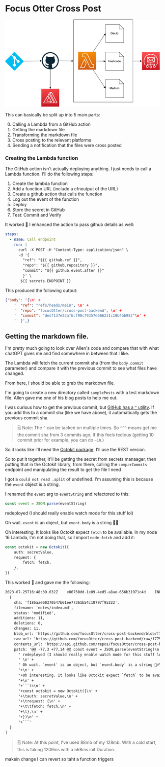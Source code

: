# Focus Otter Cross Post

![arch diagram](../notes/cross-post.drawio.png)

This can basically be split up into 5 main parts:

0. Calling a Lambda from a GitHub action
1. Getting the markdown file
2. Transforming the markdown file
3. Cross posting to the relevant platforms
4. Sending a notification that the files were cross posted

### Creating the Lambda function

The GitHub action isn't actually deploying anything. I just needs to call a Lambda function. I'll do the following steps:

1. Create the lambda function
2. Add a function URL (include a cfnoutput of the URL)
3. Create a github action that calls the function
4. Log out the event of the function
5. Deploy
6. Store the secret in GitHub
7. Test: Commit and Verify

It worked 🎉
I enhanced the action to pass github details as well:

```yml
steps:
  - name: Call endpoint
    run: |
      curl -X POST -H "Content-Type: application/json" \
      -d '{
        "ref": "${{ github.ref }}", 
        "repo": "${{ github.repository }}", 
        "commit": "${{ github.event.after }}"
        }' \
       ${{ secrets.ENDPOINT }}
```

This produced the following output:

```json
{"body": '{\n' +
    '  "ref": "refs/heads/main", \n' +
    '  "repo": "focusOtter/cross-post-backend", \n' +
    '  "commit": "dedf137e23af6cf98c79357d666231c10b4bb982"\n' +
    '  }',}
```

## Getting the markdown file.

I'm pretty much going to look over Allen's code and compare that with what chatGPT gives me and find somewhere in between that I like.

The Lambda will fetch the current commit sha (from the `body.commit` parameter) and compare it with the previous commit to see what files have changed.

From here, I should be able to grab the markdown file.

I'm going to create a new directory called `samplePosts` with a test markdown file. Allen gave me one of his blog posts to help me out.

I was curious how to get the previous commit, but [GitHub has a `^` utility](https://docs.github.com/en/pull-requests/committing-changes-to-your-project/viewing-and-comparing-commits/comparing-commits#comparisons-across-commits). If you add this to a commit sha (like we have above), it automatically gets the previous commit sha.

> 🗒️ Note: The `^` can be tacked on multiple times. So `^^^` means get me the commit sha from 3 commits ago. If this feels tedious (getting 10 commit prior for example, you can do `~10`.)

So it looks like I'll need the [Octokit package](https://www.npmjs.com/package/octokit). I'll use the REST version.

So to put it together, it'll be getting the secret from secrets manaager, then putting that in the Octokit library, from there, calling the `comparCommits` endpoint and manipulating the result to get the file I need

I got a `could not read .split` of undefined. I'm assuming this is because the `event` object is a string.

I renamed the `event` arg to `eventString` and refactored to this:

```ts
const event = JSON.parse(eventString)
```

redeployed (I should really enable watch mode for this stuff lol)

Oh wait. `event` is an object, but `event.body` is a string 🤦‍♂️

Oh interesting. It looks like Octokit expect `fetch` to be available. In my node 16 Lambda, I'm not doing that, so I import `node-fetch` and add it:

```ts
const octokit = new Octokit({
	auth: secretValue,
	request: {
		fetch: fetch,
	},
})
```

This worked 🎉 and gave me the following:

````txt
2023-07-25T16:48:39.632Z	e86750dd-1e09-4ed5-a8ae-656b31971c4d	INFO	Commited files:  [
  {
    sha: 'f186aae60370547b61ee77361b54c10797f95222',
    filename: 'notes/index.md',
    status: 'modified',
    additions: 11,
    deletions: 0,
    changes: 11,
    blob_url: 'https://github.com/focusOtter/cross-post-backend/blob/f775078703edd39505b9a2ffed992dcfc354c80b/notes%2Findex.md',
    raw_url: 'https://github.com/focusOtter/cross-post-backend/raw/f775078703edd39505b9a2ffed992dcfc354c80b/notes%2Findex.md',
    contents_url: 'https://api.github.com/repos/focusOtter/cross-post-backend/contents/notes%2Findex.md?ref=f775078703edd39505b9a2ffed992dcfc354c80b',
    patch: '@@ -77,3 +77,14 @@ const event = JSON.parse(eventString)\n' +
      ' redeployed (I should really enable watch mode for this stuff lol)\n' +
      ' \n' +
      ' Oh wait. `event` is an object, but `event.body` is a string 🤦‍♂️\n' +
      '+\n' +
      "+Oh interesting. It looks like Octokit expect `fetch` to be available. In my node 16 Lambda, I'm not doing that, so I import `node-fetch` and add it:\n" +
      '+\n' +
      '+```ts\n' +
      '+const octokit = new Octokit({\n' +
      '+\tauth: secretValue,\n' +
      '+\trequest: {\n' +
      '+\t\tfetch: fetch,\n' +
      '+\t},\n' +
      '+})\n' +
      '+```'
  }
]
````

> 🗒️ Note: At this point, I've used 88mb of my 128mb. With a cold start, this is taking 1209ms with a 568ms init Duration.

makein change I can revert so taht a function triggers
